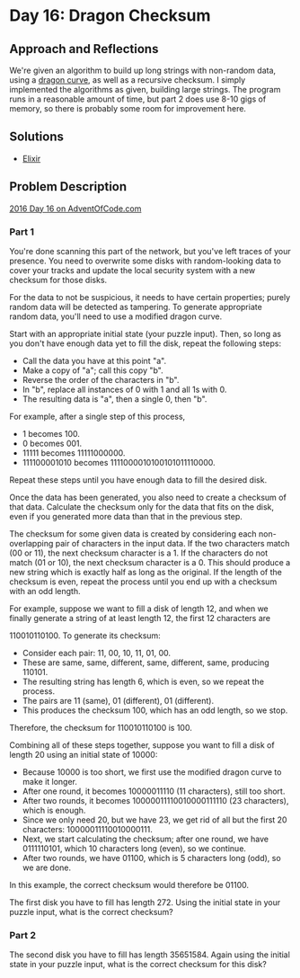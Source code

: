 # Day 16: Dragon Checksum

## Approach and Reflections

We're given an algorithm to build up long strings with non-random data, using
a [dragon curve](https://en.wikipedia.org/wiki/Dragon_curve), as well as
a recursive checksum. I simply implemented the algorithms as given, building
large strings. The program runs in a reasonable amount of time, but part
2 does use 8-10 gigs of memory, so there is probably some room for improvement
here.

## Solutions

- [Elixir](../elixir2016/lib/day16.ex)

## Problem Description

[2016 Day 16 on AdventOfCode.com](https://adventofcode.com/2016/day/16)

### Part 1

You're done scanning this part of the network, but you've left traces of your
presence. You need to overwrite some disks with random-looking data to cover
your tracks and update the local security system with a new checksum for those
disks.

For the data to not be suspicious, it needs to have certain properties; purely
random data will be detected as tampering. To generate appropriate random
data, you'll need to use a modified dragon curve.

Start with an appropriate initial state (your puzzle input). Then, so long as
you don't have enough data yet to fill the disk, repeat the following steps:

- Call the data you have at this point "a".
- Make a copy of "a"; call this copy "b".
- Reverse the order of the characters in "b".
- In "b", replace all instances of 0 with 1 and all 1s with 0.
- The resulting data is "a", then a single 0, then "b".

For example, after a single step of this process,

- 1 becomes 100.
- 0 becomes 001.
- 11111 becomes 11111000000.
- 111100001010 becomes 1111000010100101011110000.

Repeat these steps until you have enough data to fill the desired disk.

Once the data has been generated, you also need to create a checksum of that
data. Calculate the checksum only for the data that fits on the disk, even if
you generated more data than that in the previous step.

The checksum for some given data is created by considering each
non-overlapping pair of characters in the input data. If the two characters
match (00 or 11), the next checksum character is a 1. If the characters do not
match (01 or 10), the next checksum character is a 0. This should produce
a new string which is exactly half as long as the original. If the length of
the checksum is even, repeat the process until you end up with a checksum with
an odd length.

For example, suppose we want to fill a disk of length 12, and when we finally
generate a string of at least length 12, the first 12 characters are

110010110100. To generate its checksum:

- Consider each pair: 11, 00, 10, 11, 01, 00.
- These are same, same, different, same, different, same, producing 110101.
- The resulting string has length 6, which is even, so we repeat the process.
- The pairs are 11 (same), 01 (different), 01 (different).
- This produces the checksum 100, which has an odd length, so we stop.

Therefore, the checksum for 110010110100 is 100.

Combining all of these steps together, suppose you want to fill a disk of
length 20 using an initial state of 10000:

- Because 10000 is too short, we first use the modified dragon curve to make
  it longer.
- After one round, it becomes 10000011110 (11 characters), still too short.
- After two rounds, it becomes 10000011110010000111110 (23 characters), which
  is enough.
- Since we only need 20, but we have 23, we get rid of all but the first 20
  characters: 10000011110010000111.
- Next, we start calculating the checksum; after one round, we have
  0111110101, which 10 characters long (even), so we continue.
- After two rounds, we have 01100, which is 5 characters long (odd), so we are
  done.

In this example, the correct checksum would therefore be 01100.

The first disk you have to fill has length 272. Using the initial state in
your puzzle input, what is the correct checksum?

### Part 2

The second disk you have to fill has length 35651584. Again using the initial
state in your puzzle input, what is the correct checksum for this disk?
